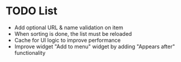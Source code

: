TODO List
=========

 * Add optional URL & name validation on item
 * When sorting is done, the list must be reloaded
 * Cache for UI logic to improve performance
 * Improve widget "Add to menu" widget by adding "Appears after" functionality
